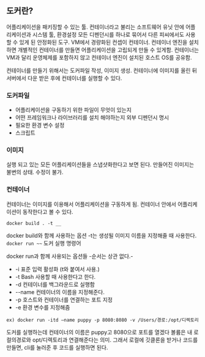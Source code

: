 ## 도커란?

어플리케이션을 패키징할 수 있는 툴. 컨테이너라고 불리는 소프트웨어 유닛 안에 어플리케이션과 시스템 툴, 환경설정 모든 디펜던시를 하나로 묶어서 다른 피씨에서도 사용할 수 있게 된 안정화된 도구. VM에서 경량화된 컨셉이 컨테이너. 컨테이너 엔진을 설치하면 개별적인 컨테이너를 만들면 어플리케이션을 고립되게 만들 수 있게함. 컨테이너는 VM과 달리 운영체제를 포함하지 않고 컨테이너 엔진이 설치된 호스트 OS를 공유함.

컨테이너를 만들기 위해서는 도커파일 작성, 이미지 생성. 컨테이너에 이미지를 올린 뒤 서버에서 다운 받은 후에 컨테이너를 실행할 수 있다.

### 도커파일 

- 어플리케이션을 구동하기 위한 파일이 무엇이 있는지
- 어떤 프레임워크나 라이브러리를 설치 해야하는지 외부 디펜던시 명시
- 필요한 환경 변수 설정
- 스크립트

### 이미지

실행 되고 있는 모든 어플리케이션들을 스냅샷화한다고 보면 된다. 만들어진 이미지는 불변의 상태. 수정이 불가.

### 컨테이너

컨테이너는 이미지를 이용해서 어플리케이션을 구동하게 됨. 
컨테이너 안에서 어플리케이션이 동작한다고 볼 수 있다.

`docker build . -t __ `

docker build와 함께 사용하는 옵션 -t는 생성될 이미지 이름을 지정해줄 때 사용한다.
`docker run ~~`
도커 실행 명령어

docker run과 함께 사용되는 옵션들 -순서는 상관 없다.-

- -i 표준 입력 활성화 (t와 붙여서 사용.)
- -t Bash 사용할 때 사용한다고 한다.
- -d 컨테이너를 백그라운드로 실행함
- --name 컨테이너의 이름을 지정해준다.
- -p 호스트와 컨테이너를 연결하는 포트 지정
- -e 환경 변수를 지정해줌

`ex) docker run -itd —name puppy -p 8080:8080 -v /Users/경로:/opt/디렉토리`

도커를 실행하는데 컨테이너의 이름은 puppy고 8080으로 포트를 열겠다 볼륨은 내 로컬의경로와 opt/디렉토리과 연결해준다는 의미. 그래서 로컬에 깃클론을 받거나 코드를 만들면, cli를 눌러준 후 코드를 실행하면 된다.

